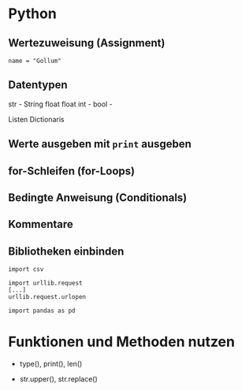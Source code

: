 # Python

## Wertezuweisung (Assignment)

```
name = "Gollum"
``` 

## Datentypen

str -  String
float float 
int -
bool -

Listen 
Dictionaris

## Werte ausgeben mit `print` ausgeben

## for-Schleifen (for-Loops)

## Bedingte Anweisung (Conditionals)

## Kommentare

## Bibliotheken einbinden

``` 
import csv
```

``` 
import urllib.request
[...]
urllib.request.urlopen

```

``` 
import pandas as pd
``` 

# Funktionen und Methoden nutzen

- type(), print(), len()

- str.upper(), str.replace()
